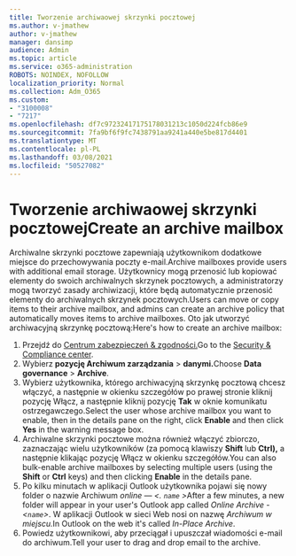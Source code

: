 ```yaml
---
title: Tworzenie archiwaowej skrzynki pocztowej
ms.author: v-jmathew
author: v-jmathew
manager: dansimp
audience: Admin
ms.topic: article
ms.service: o365-administration
ROBOTS: NOINDEX, NOFOLLOW
localization_priority: Normal
ms.collection: Adm_O365
ms.custom:
- "3100008"
- "7217"
ms.openlocfilehash: df7c97232417175178031213c1050d224fcb86e9
ms.sourcegitcommit: 7fa9bf6f9fc7438791aa9241a440e5be817d4401
ms.translationtype: MT
ms.contentlocale: pl-PL
ms.lasthandoff: 03/08/2021
ms.locfileid: "50527082"
---
```

# <a name="create-an-archive-mailbox"></a><span data-ttu-id="c83dc-102">Tworzenie archiwaowej skrzynki pocztowej</span><span class="sxs-lookup"><span data-stu-id="c83dc-102">Create an archive mailbox</span></span>

<span data-ttu-id="c83dc-103">Archiwalne skrzynki pocztowe zapewniają użytkownikom dodatkowe miejsce do przechowywania poczty e-mail.</span><span class="sxs-lookup"><span data-stu-id="c83dc-103">Archive mailboxes provide users with additional email storage.</span></span> <span data-ttu-id="c83dc-104">Użytkownicy mogą przenosić lub kopiować elementy do swoich archiwalnych skrzynek pocztowych, a administratorzy mogą tworzyć zasady archiwizacji, które będą automatycznie przenosić elementy do archiwalnych skrzynek pocztowych.</span><span class="sxs-lookup"><span data-stu-id="c83dc-104">Users can move or copy items to their archive mailbox, and admins can create an archive policy that automatically moves items to archive mailboxes.</span></span> <span data-ttu-id="c83dc-105">Oto jak utworzyć archiwacyjną skrzynkę pocztową:</span><span class="sxs-lookup"><span data-stu-id="c83dc-105">Here's how to create an archive mailbox:</span></span>

1. <span data-ttu-id="c83dc-106">Przejdź do [Centrum zabezpieczeń & zgodności.]( https://go.microsoft.com/fwlink/p/?linkid=2077143)</span><span class="sxs-lookup"><span data-stu-id="c83dc-106">Go to the [Security & Compliance center]( https://go.microsoft.com/fwlink/p/?linkid=2077143).</span></span>
2. <span data-ttu-id="c83dc-107">Wybierz **pozycję Archiwum zarządzania**  >  **danymi.**</span><span class="sxs-lookup"><span data-stu-id="c83dc-107">Choose **Data governance** > **Archive**.</span></span>
3. <span data-ttu-id="c83dc-108">Wybierz użytkownika, którego archiwacyjną skrzynkę pocztową chcesz  włączyć, a następnie w okienku szczegółów po prawej stronie kliknij pozycję Włącz, a następnie kliknij pozycję **Tak** w oknie komunikatu ostrzegawczego.</span><span class="sxs-lookup"><span data-stu-id="c83dc-108">Select the user whose archive mailbox you want to enable, then in the details pane on the right, click **Enable** and then click **Yes** in the warning message box.</span></span>
4. <span data-ttu-id="c83dc-109">Archiwalne skrzynki pocztowe można również włączyć zbiorczo, zaznaczając wielu użytkowników  (za pomocą klawiszy **Shift** lub **Ctrl),** a następnie klikając pozycję Włącz w okienku szczegółów.</span><span class="sxs-lookup"><span data-stu-id="c83dc-109">You can also bulk-enable archive mailboxes by selecting multiple users (using the **Shift** or **Ctrl** keys) and then clicking **Enable** in the details pane.</span></span>
5. <span data-ttu-id="c83dc-110">Po kilku minutach w aplikacji Outlook użytkownika pojawi się nowy folder o nazwie Archiwum *online — <. `name` >*</span><span class="sxs-lookup"><span data-stu-id="c83dc-110">After a few minutes, a new folder will appear in your user's Outlook app called *Online Archive - <`name`>*.</span></span> <span data-ttu-id="c83dc-111">W aplikacji Outlook w sieci Web nosi on nazwę *Archiwum w miejscu.*</span><span class="sxs-lookup"><span data-stu-id="c83dc-111">In Outlook on the web it's called *In-Place Archive*.</span></span>
6. <span data-ttu-id="c83dc-112">Powiedz użytkownikowi, aby przeciągał i upuszczał wiadomości e-mail do archiwum.</span><span class="sxs-lookup"><span data-stu-id="c83dc-112">Tell your user to drag and drop email to the archive.</span></span>
